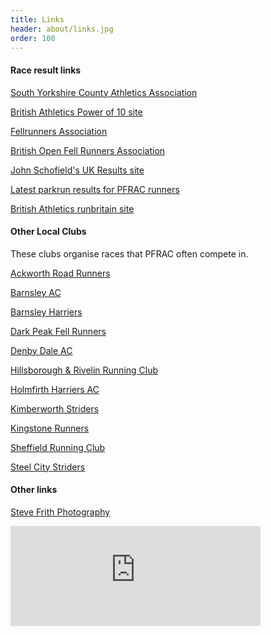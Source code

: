 ```yaml
---
title: Links
header: about/links.jpg
order: 100
---
```


#### Race result links

[South Yorkshire County Athletics Association](http://www.sycaa.co.uk/)

[British Athletics Power of 10 site](http://www.thepowerof10.info/athletes/athleteslookup.aspx?club=Penistone)

[Fellrunners Association](http://fellrunner.org.uk/)

[British Open Fell Runners Association](http://bofra.co.uk/)

[John Schofield's UK Results site](http://www.ukresults.net/index.html)

[Latest parkrun results for PFRAC runners](http://www.parkrun.com/results/consolidatedclub/?clubNum=2801)

[British Athletics runbritain site](http://www.runbritainrankings.com/runners/runnerslookup.aspx?Club=Penistone)

#### Other Local Clubs

These clubs organise races that PFRAC often compete in.

[Ackworth Road Runners](https://www.ackworthroadrunners.club/)

[Barnsley AC](https://www.barnsleyac.co.uk/)

[Barnsley Harriers](http://www.barnsleyharriers.org.uk/)

[Dark Peak Fell Runners](https://www.dpfr.org.uk/)

[Denby Dale AC](https://www.denbydaleac.co.uk/)

[Hillsborough & Rivelin Running Club](https://hillsboroughandrivelinrunningclub.co.uk/)

[Holmfirth Harriers AC](https://www.holmfirthharriers.com/)

[Kimberworth Striders](http://kimberworthstriders.co.uk/)

[Kingstone Runners](https://www.kingstonerunners.co.uk/)

[Sheffield Running Club](https://www.sheffieldrunningclub.org.uk/)

[Steel City Striders](https://www.steelcitystriders.co.uk/)

#### Other links

[Steve Frith Photography](https://www.flickr.com/photos/193220902@N03/albums/)

<iframe src="https://www.strava.com/clubs/penistone/latest-rides/5d90c0226d91362addf6d4a84bd6c29619d91302?show_rides=false" width="400" height="160" frameborder="0" scrolling="no"></iframe>
